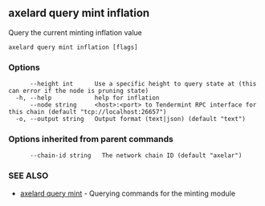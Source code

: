 ## axelard query mint inflation

Query the current minting inflation value

```
axelard query mint inflation [flags]
```

### Options

```
      --height int      Use a specific height to query state at (this can error if the node is pruning state)
  -h, --help            help for inflation
      --node string     <host>:<port> to Tendermint RPC interface for this chain (default "tcp://localhost:26657")
  -o, --output string   Output format (text|json) (default "text")
```

### Options inherited from parent commands

```
      --chain-id string   The network chain ID (default "axelar")
```

### SEE ALSO

- [axelard query mint](axelard_query_mint.md)	 - Querying commands for the minting module
